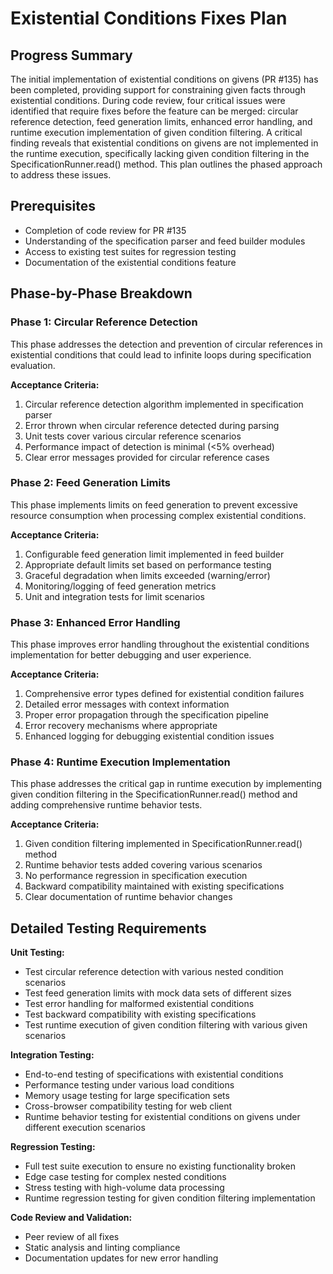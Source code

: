 # Existential Conditions Fixes Plan

## Progress Summary

The initial implementation of existential conditions on givens (PR #135) has been completed, providing support for constraining given facts through existential conditions. During code review, four critical issues were identified that require fixes before the feature can be merged: circular reference detection, feed generation limits, enhanced error handling, and runtime execution implementation of given condition filtering. A critical finding reveals that existential conditions on givens are not implemented in the runtime execution, specifically lacking given condition filtering in the SpecificationRunner.read() method. This plan outlines the phased approach to address these issues.

## Prerequisites

- Completion of code review for PR #135
- Understanding of the specification parser and feed builder modules
- Access to existing test suites for regression testing
- Documentation of the existential conditions feature

## Phase-by-Phase Breakdown

### Phase 1: Circular Reference Detection

This phase addresses the detection and prevention of circular references in existential conditions that could lead to infinite loops during specification evaluation.

**Acceptance Criteria:**
1. Circular reference detection algorithm implemented in specification parser
2. Error thrown when circular reference detected during parsing
3. Unit tests cover various circular reference scenarios
4. Performance impact of detection is minimal (<5% overhead)
5. Clear error messages provided for circular reference cases

### Phase 2: Feed Generation Limits

This phase implements limits on feed generation to prevent excessive resource consumption when processing complex existential conditions.

**Acceptance Criteria:**
1. Configurable feed generation limit implemented in feed builder
2. Appropriate default limits set based on performance testing
3. Graceful degradation when limits exceeded (warning/error)
4. Monitoring/logging of feed generation metrics
5. Unit and integration tests for limit scenarios

### Phase 3: Enhanced Error Handling

This phase improves error handling throughout the existential conditions implementation for better debugging and user experience.

**Acceptance Criteria:**
1. Comprehensive error types defined for existential condition failures
2. Detailed error messages with context information
3. Proper error propagation through the specification pipeline
4. Error recovery mechanisms where appropriate
5. Enhanced logging for debugging existential condition issues

### Phase 4: Runtime Execution Implementation

This phase addresses the critical gap in runtime execution by implementing given condition filtering in the SpecificationRunner.read() method and adding comprehensive runtime behavior tests.

**Acceptance Criteria:**
1. Given condition filtering implemented in SpecificationRunner.read() method
2. Runtime behavior tests added covering various scenarios
3. No performance regression in specification execution
4. Backward compatibility maintained with existing specifications
5. Clear documentation of runtime behavior changes

## Detailed Testing Requirements

**Unit Testing:**
- Test circular reference detection with various nested condition scenarios
- Test feed generation limits with mock data sets of different sizes
- Test error handling for malformed existential conditions
- Test backward compatibility with existing specifications
- Test runtime execution of given condition filtering with various given scenarios

**Integration Testing:**
- End-to-end testing of specifications with existential conditions
- Performance testing under various load conditions
- Memory usage testing for large specification sets
- Cross-browser compatibility testing for web client
- Runtime behavior testing for existential conditions on givens under different execution scenarios

**Regression Testing:**
- Full test suite execution to ensure no existing functionality broken
- Edge case testing for complex nested conditions
- Stress testing with high-volume data processing
- Runtime regression testing for given condition filtering implementation

**Code Review and Validation:**
- Peer review of all fixes
- Static analysis and linting compliance
- Documentation updates for new error handling